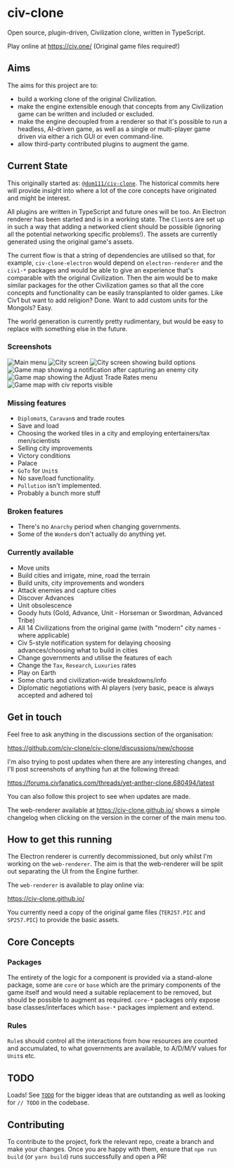 # civ-clone

Open source, plugin-driven, Civilization clone, written in TypeScript.

Play online at https://civ.one/ (Original game files required!)

## Aims

The aims for this project are to:

- build a working clone of the original Civilization.
- make the engine extensible enough that concepts from any Civilization game can be written and included or excluded.
- make the engine decoupled from a renderer so that it's possible to run a headless, AI-driven game, as well as a single
  or multi-player game driven via either a rich GUI or even command-line.
- allow third-party contributed plugins to augment the game.

## Current State

This originally started as: [`@dom111/civ-clone`](https://github.com/dom111/civ-clone). The historical commits here will
provide insight into where a lot of the core concepts have originated and might be interest.

All plugins are written in TypeScript and future ones will be too. An Electron renderer has been started and is in a
working state. The `Client`s are set up in such a way that adding a networked client should be possible (ignoring all
the potential networking specific problems!). The assets are currently generated using the original game's assets.

The current flow is that a string of dependencies are utilised so that, for example, `civ-clone-electron` would depend
on `electron-renderer` and the `civ1-*` packages and would be able to give an experience that's comparable with the
original Civilization. Then the aim would be to make similar packages for the other Civilization games so that all the
core concepts and functionality can be easily transplanted to older games. Like Civ1 but want to add religion? Done.
Want to add custom units for the Mongols? Easy.

The world generation is currently pretty rudimentary, but would be easy to replace with something else in the future.

### Screenshots

![Main menu](https://github.com/civ-clone/civ-clone/blob/master/Screenshots/main-menu.png?raw=true)
![City screen](https://github.com/civ-clone/civ-clone/blob/master/Screenshots/city-screen.png?raw=true)
![City screen showing build options](https://github.com/civ-clone/civ-clone/blob/master/Screenshots/city-build.png?raw=true)
![Game map showing a notification after capturing an enemy city](https://github.com/civ-clone/civ-clone/blob/master/Screenshots/city-capture.png?raw=true)
![Game map showing the Adjust Trade Rates menu](https://github.com/civ-clone/civ-clone/blob/master/Screenshots/adjust-trade-rates.png?raw=true)
![Game map with civ reports visible](https://github.com/civ-clone/civ-clone/blob/master/Screenshots/civ-reports.png?raw=true)

### Missing features

- `Diplomat`s, `Caravan`s and trade routes
- Save and load
- Choosing the worked tiles in a city and employing entertainers/tax men/scientists
- Selling city improvements
- Victory conditions
- Palace
- `GoTo` for `Unit`s
- No save/load functionality.
- `Pollution` isn't implemented.
- Probably a bunch more stuff

### Broken features

- There's no `Anarchy` period when changing governments.
- Some of the `Wonder`s don't actually do anything yet.

### Currently available

- Move units
- Build cities and irrigate, mine, road the terrain
- Build units, city improvements and wonders
- Attack enemies and capture cities
- Discover Advances
- Unit obsolescence
- Goody huts (Gold, Advance, Unit - Horseman or Swordman, Advanced Tribe)
- All 14 Civilizations from the original game (with "modern" city names - where applicable)
- Civ 5-style notification system for delaying choosing advances/choosing what to build in cities
- Change governments and utilise the features of each
- Change the `Tax`, `Research`, `Luxuries` rates
- Play on Earth
- Some charts and civilization-wide breakdowns/info
- Diplomatic negotiations with AI players (very basic, peace is always accepted and adhered to)

## Get in touch

Feel free to ask anything in the discussions section of the organisation:

https://github.com/civ-clone/civ-clone/discussions/new/choose

I'm also trying to post updates when there are any interesting changes, and I'll post screenshots of anything fun at the
following thread:

https://forums.civfanatics.com/threads/yet-anther-clone.680494/latest

You can also follow this project to see when updates are made.

The web-renderer available at https://civ-clone.github.io/ shows a simple changelog when clicking on the version in the
corner of the main menu too.

## How to get this running

The Electron renderer is currently decommissioned, but only whilst I'm working on the `web-renderer`. The aim is that
the web-renderer will be split out separating the UI from the Engine further.

The `web-renderer` is available to play online via:

https://civ-clone.github.io/

You currently need a copy of the original game files (`TER257.PIC` and `SP257.PIC`) to provide the basic assets.

## Core Concepts

### Packages

The entirety of the logic for a component is provided via a stand-alone package, some are `core` or `base` which are the
primary components of the game itself and would need a suitable replacement to be removed, but should be possible to
augment as required. `core-*` packages only expose base classes/interfaces which `base-*` packages implement and extend.

### Rules

`Rule`s should control all the interactions from how resources are counted and accumulated, to what governments are
available, to A/D/M/V values for `Unit`s etc. 

## TODO

Loads! See [`TODO`](https://github.com/civ-clone/civ-clone/blob/master/TODO.md) for the bigger ideas that are
outstanding as well as looking for `// TODO` in the codebase.

## Contributing

To contribute to the project, fork the relevant repo, create a branch and make your changes. Once you are happy with
them, ensure that `npm run build` (or `yarn build`) runs successfully and open a PR!
